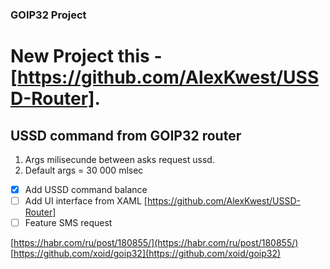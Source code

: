### GOIP32 Project
# New Project this - [https://github.com/AlexKwest/USSD-Router].
## USSD command from GOIP32 router

1. Args milisecunde between asks request ussd.
2. Default args = 30 000 mlsec

- [x] Add USSD command balance
- [ ] Add UI interface from XAML [https://github.com/AlexKwest/USSD-Router]
- [ ] Feature SMS request

[https://habr.com/ru/post/180855/](https://habr.com/ru/post/180855/)
[https://github.com/xoid/goip32](https://github.com/xoid/goip32)